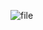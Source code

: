 
![file](https://github.com/SartyrTormentor/-/assets/134400536/5583da7e-d3d2-42dc-b222-f478fbb38227)
